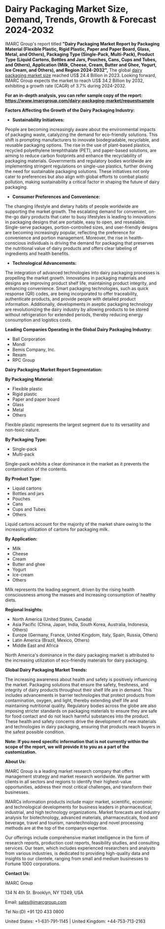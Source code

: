 ﻿# **Dairy Packaging Market Size, Demand, Trends, Growth & Forecast 2024-2032**
IMARC Group's report titled **"Dairy Packaging Market Report by Packaging Material (Flexible Plastic, Rigid Plastic, Paper and Paper Board, Glass, Metal, and Others), Packaging Type (Single-Pack, Multi-Pack), Product Type (Liquid Cartons, Bottles and Jars, Pouches, Cans, Cups and Tubes, and Others), Application (Milk, Cheese, Cream, Butter and Ghee, Yogurt, Ice Cream, and Others), and Region 2024-2032",** The global [dairy packaging market size](https://www.imarcgroup.com/dairy-packaging-market) reached US$ 24.4 Billion in 2023. Looking forward, IMARC Group expects the market to reach US$ 34.2 Billion by 2032, exhibiting a growth rate (CAGR) of 3.7% during 2024-2032.

**For an in-depth analysis, you can refer sample copy of the report: <https://www.imarcgroup.com/dairy-packaging-market/requestsample>**

**Factors Affecting the Growth of the Dairy Packaging Industry:**

- **Sustainability Initiatives:**

People are becoming increasingly aware about the environmental impacts of packaging waste, catalyzing the demand for eco-friendly solutions. This shift is prompting manufacturers to innovate biodegradable, recyclable, and reusable packaging options. The rise in the use of plant-based plastics, recycled polyethylene terephthalate (PET), and paper-based solutions, are aiming to reduce carbon footprints and enhance the recyclability of packaging materials. Governments and regulatory bodies worldwide are implementing stringent regulations on single-use plastics, further driving the need for sustainable packaging solutions. These initiatives not only cater to preferences but also align with global efforts to combat plastic pollution, making sustainability a critical factor in shaping the future of dairy packaging.

- **Consumer Preferences and Convenience:**

The changing lifestyle and dietary habits of people worldwide are supporting the market growth. The escalating demand for convenient, on-the-go dairy products that cater to busy lifestyles is leading to innovations in packaging designs that are portable, easy to open, and resealable. Single-serve packages, portion-controlled sizes, and user-friendly designs are becoming increasingly popular, reflecting the preference for convenience and portion management. Moreover, the rise in health-conscious individuals is driving the demand for packaging that preserves the nutritional value of dairy products and offers clear labeling of ingredients and health benefits.

- **Technological Advancements:**

The integration of advanced technologies into dairy packaging processes is propelling the market growth. Innovations in packaging materials and designs are improving product shelf life, maintaining product integrity, and enhancing convenience. Smart packaging technologies, such as quick response (QR) codes, are being incorporated to offer traceability, authenticate products, and provide people with detailed product information. Additionally, developments in aseptic packaging technology are revolutionizing the dairy industry by allowing products to be stored without refrigeration for extended periods, thereby reducing energy consumption and logistics costs.

**Leading Companies Operating in the Global Dairy Packaging Industry:**

- Ball Corporation
- Mondi
- Bemis Company, Inc.
- Rexam
- RPC Group

**Dairy Packaging Market Report Segmentation:**

**By Packaging Material:**

- Flexible plastic
- Rigid plastic
- Paper and paper board
- Glass
- Metal
- Others

Flexible plastic represents the largest segment due to its versatility and non-toxic nature.

**By Packaging Type:**

- Single-pack
- Multi-pack

Single-pack exhibits a clear dominance in the market as it prevents the contamination of the contents.

**By Product Type:**

- Liquid cartons
- Bottles and jars
- Pouches
- Cans
- Cups and Tubes
- Others

Liquid cartons account for the majority of the market share owing to the increasing utilization of cartons for packaging milk.

**By Application:**

- Milk
- Cheese
- Cream
- Butter and ghee
- Yogurt
- Ice-cream
- Others

Milk represents the leading segment, driven by the rising health consciousness among the masses and increasing consumption of healthy diets.

**Regional Insights:**

- North America (United States, Canada)
- Asia Pacific (China, Japan, India, South Korea, Australia, Indonesia, Others)
- Europe (Germany, France, United Kingdom, Italy, Spain, Russia, Others)
- Latin America (Brazil, Mexico, Others)
- Middle East and Africa

North America's dominance in the dairy packaging market is attributed to the increasing utilization of eco-friendly materials for dairy packaging.

**Global Dairy Packaging Market Trends:**

The increasing awareness about health and safety is positively influencing the market. Packaging solutions that ensure the safety, freshness, and integrity of dairy products throughout their shelf life are in demand. This includes advancements in barrier technologies that protect products from contamination, oxygen, and light, thereby extending shelf life and maintaining nutritional quality. Regulatory bodies across the globe are also imposing stricter standards on packaging materials to ensure they are safe for food contact and do not leach harmful substances into the product. These health and safety concerns drive the development of new materials and technologies in dairy packaging, ensuring that products reach buyers in the safest possible condition.

**Note: If you need specific information that is not currently within the scope of the report, we will provide it to you as a part of the customization.**

**About Us:**

IMARC Group is a leading market research company that offers management strategy and market research worldwide. We partner with clients in all sectors and regions to identify their highest-value opportunities, address their most critical challenges, and transform their businesses.

IMARCs information products include major market, scientific, economic and technological developments for business leaders in pharmaceutical, industrial, and high technology organizations. Market forecasts and industry analysis for biotechnology, advanced materials, pharmaceuticals, food and beverage, travel and tourism, nanotechnology and novel processing methods are at the top of the companys expertise.

Our offerings include comprehensive market intelligence in the form of research reports, production cost reports, feasibility studies, and consulting services. Our team, which includes experienced researchers and analysts from various industries, is dedicated to providing high-quality data and insights to our clientele, ranging from small and medium businesses to Fortune 1000 corporations.

**Contact Us:**

IMARC Group

134 N 4th St. Brooklyn, NY 11249, USA

Email: sales@imarcgroup.com

Tel No:(D) +91 120 433 0800

United States: +1-631-791-1145 | United Kingdom: +44-753-713-2163
